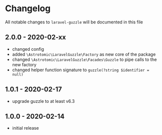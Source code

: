 # Changelog

All notable changes to `laravel-guzzle` will be documented in this file

## 2.0.0 - 2020-02-xx

- changed config
- added `\Astrotomic\LaravelGuzzle\Factory` as new core of the package
- changed `\Astrotomic\LaravelGuzzle\Facades\Guzzle` to pipe calls to the new factory
- changed helper function signature to `guzzle(?string $identifier = null)`

## 1.0.1 - 2020-02-17

- upgrade guzzle to at least v6.3

## 1.0.0 - 2020-02-14

- initial release
